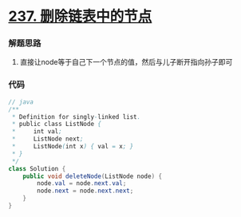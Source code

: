 # [237. 删除链表中的节点](https://leetcode-cn.com/problems/delete-node-in-a-linked-list/)

### 解题思路
1. 直接让node等于自己下一个节点的值，然后与儿子断开指向孙子即可

### 代码

```java
// java
/**
 * Definition for singly-linked list.
 * public class ListNode {
 *     int val;
 *     ListNode next;
 *     ListNode(int x) { val = x; }
 * }
 */
class Solution {
    public void deleteNode(ListNode node) {
        node.val = node.next.val;
        node.next = node.next.next;
    }
}
```
